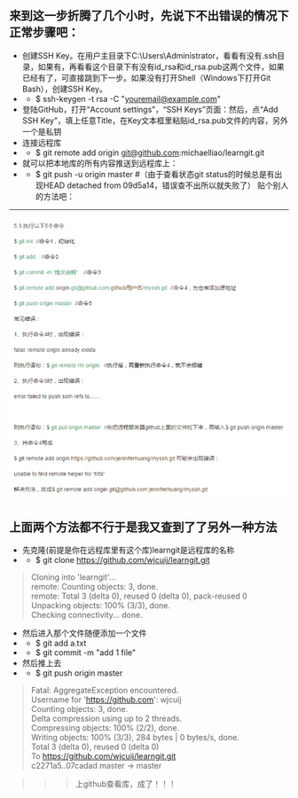 来到这一步折腾了几个小时，先说下不出错误的情况下正常步骤吧：
--------------------------------------------
- 创建SSH Key。在用户主目录下C:\Users\Administrator，看看有没有.ssh目录，如果有，再看看这个目录下有没有id_rsa和id_rsa.pub这两个文件，如果已经有了，可直接跳到下一步。如果没有打开Shell（Windows下打开Git Bash），创建SSH Key。
- - $ ssh-keygen -t rsa -C "youremail@example.com"
- 登陆GitHub，打开“Account settings”，“SSH Keys”页面：然后，点“Add SSH Key”，填上任意Title，在Key文本框里粘贴id_rsa.pub文件的内容，另外一个是私钥
- 连接远程库
- - $ git remote add origin git@github.com:michaelliao/learngit.git
- 就可以把本地库的所有内容推送到远程库上：
- - $ git push -u origin master
#（由于查看状态git status的时候总是有出现HEAD detached from 09d5a14，错误查不出所以就失败了）
贴个别人的方法吧：
-------------------------
![image](https://github.com/wjcuij/demo/blob/master/img/asd.png)

上面两个方法都不行于是我又查到了了另外一种方法
-----------------------------------------
- 先克隆(前提是你在远程库里有这个库)learngit是远程库的名称
- - $ git clone https://github.com/wjcuij/learngit.git
> Cloning into 'learngit'...<br>
> remote: Counting objects: 3, done.<br>
> remote: Total 3 (delta 0), reused 0 (delta 0), pack-reused 0<br>
> Unpacking objects: 100% (3/3), done.<br>
> Checking connectivity... done.<br>
- 然后进入那个文件随便添加一个文件
- - $ git add a.txt
- - $ git commit -m "add 1 file"
- 然后推上去
- - $ git push origin master
> Fatal: AggregateException encountered.<br>
> Username for 'https://github.com': wjcuij<br>
> Counting objects: 3, done.<br>
> Delta compression using up to 2 threads.<br>
> Compressing objects: 100% (2/2), done.<br>
> Writing objects: 100% (3/3), 284 bytes | 0 bytes/s, done.<br>
> Total 3 (delta 0), reused 0 (delta 0)<br>
> To https://github.com/wjcuij/learngit.git<br>
>    c2271a5..07cadad  master -> master<br>

>>>上github查看库，成了！！！
